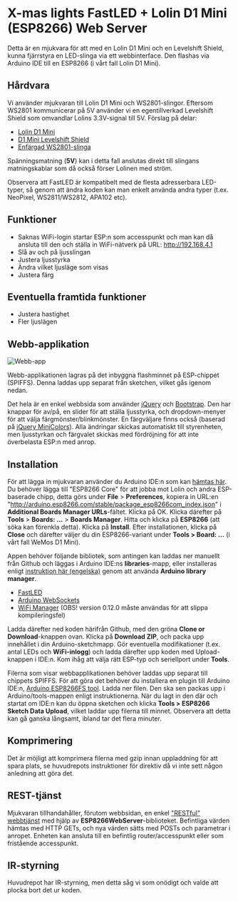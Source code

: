 X-mas lights FastLED + Lolin D1 Mini (ESP8266) Web Server
=========

Detta är en mjukvara för att med en Lolin D1 Mini och en Levelshift Shield, kunna fjärrstyra en LED-slinga via ett webbinterface. Den flashas via Arduino IDE till en ESP8266 (i vårt fall Lolin D1 Mini).

Hårdvara
--------

Vi använder mjukvaran till Lolin D1 Mini och WS2801-slingor.
Eftersom WS2801 kommunicerar på 5V använder vi en egentillverkad Levelshift Shield som omvandlar Lolins 3.3V-signal till 5V.
Förslag på delar:

* [Lolin D1 Mini](https://www.m.nu/esp8266/d1-mini)
* [D1 Mini Levelshift Shield](https://www.m.nu/esp8266-shields/levelshift-shield-for-wemos-d1-mini)
* [Enfärgad WS2801-slinga](https://www.m.nu/dotstar-ws2801/digital-rgb-led-slinga-ws2801-enfargad-kabel-svart-vit-1)

Spänningsmatning (**5V**) kan i detta fall anslutas direkt till slingans matningskablar som då också förser Lolinen med ström.

Observera att FastLED är kompatibelt med de flesta adresserbara LED-typer, så genom att ändra koden kan man enkelt använda andra typer (t.ex. NeoPixel, WS2811/WS2812, APA102 etc).

Funktioner
--------
* Saknas WiFi-login startar ESP:n som accesspunkt och man kan då ansluta till den och ställa in WiFi-nätverk på URL: http://192.168.4.1
* Slå av och på ljusslingan
* Justera ljusstyrka
* Ändra vilket ljusläge som visas
* Justera färg

Eventuella framtida funktioner
---------------------
* Justera hastighet
* Fler ljuslägen

Webb-applikation
--------

![Webb-app](webapp.png)

Webb-applikationen lagras på det inbyggna flashminnet på ESP-chippet (SPIFFS). Denna laddas upp separat från sketchen, vilket gås igenom nedan.

Det hela är en enkel webbsida som använder [jQuery](https://jquery.com) och [Bootstrap](http://getbootstrap.com).
Den har knappar för av/på, en slider för att ställa ljusstyrka, och dropdown-menyer för att välja färgmönster/blinkmönster. En färgväljare finns också (baserad på [jQuery MiniColors](http://labs.abeautifulsite.net/jquery-minicolors)). Alla ändringar skickas automatiskt till styrenheten, men ljusstyrkan och färgvalet skickas med fördröjning för att inte överbelasta ESP:n med anrop.

Installation
-----------
För att lägga in mjukvaran använder du Arduino IDE:n som kan [hämtas här](https://www.arduino.cc/en/main/software). Du behöver lägga till "ESP8266 Core" för att jobba mot Lolin och andra ESP-baserade chipp, detta görs under __File__ > __Preferences__, kopiera in URL:en "http://arduino.esp8266.com/stable/package_esp8266com_index.json" i __Additional Boards Manager URLs__-fältet. Klicka på OK. Klicka därefter på __Tools__ > __Boards: ...__ > __Boards Manager__. Hitta och klicka på __ESP8266__ (att söka kan förenkla detta). Klicka på __Install__. Efter installationen, klicka på __Close__ och därefter väljer du din ESP8266-variant under __Tools > Board: ...__ (i vårt fall WeMos D1 Mini).

Appen behöver följande bibliotek, som antingen kan laddas ner manuellt från Github och läggas i Arduino IDE:ns __libraries__-mapp, eller installeras enligt [instruktion här (engelska)](https://www.arduino.cc/en/Guide/Libraries) genom att använda __Arduino library manager__.

* [FastLED](https://github.com/FastLED/FastLED)
* [Arduino WebSockets](https://github.com/Links2004/arduinoWebSockets)
* [WiFi Manager](https://github.com/tzapu/WiFiManager)  (OBS! version 0.12.0 måste användas för att slippa kompileringsfel)

Ladda därefter ned koden härifrån Github, med den gröna __Clone or Download__-knappen ovan. Klicka på __Download ZIP__, och packa upp innehållet i din Arduino-sketchmapp.
Gör eventuella modifikationer (t.ex. antal LEDs och **WiFi-inlogg**) och ladda därefter upp koden med Upload-knappen i IDE:n. Kom ihåg att välja rätt ESP-typ och seriellport under __Tools__.

Filerna som visar webbapplikationen behöver laddas upp separat till chippets SPIFFS. För att göra det behöver du installera en plugin till Arduino IDE:n, [Arduino ESP8266FS tool](https://github.com/esp8266/Arduino/blob/master/doc/filesystem.rst#uploading-files-to-file-system).
Ladda ner filen. Den ska sen packas upp i Arduino/tools-mappen enligt instruktionerna. När du lagt in den där och startat om IDE:n kan du öppna sketchen och klicka __Tools > ESP8266 Sketch Data Upload__, vilket laddar upp filerna till minnet. Observera att detta kan gå ganska långsamt, ibland tar det flera minuter.

Komprimering
------------
Det är möjligt att komprimera filerna med gzip innan uppladdning för att spara plats, se huvudrepots instruktioner för direktiv då vi inte sett någon anledning att göra det.

REST-tjänst
-----------------

Mjukvaran tillhandahåller, förutom webbsidan, en enkel ["RESTful" webbtjänst](https://en.wikipedia.org/wiki/Representational_state_transfer) med hjälp av __ESP8266WebServer__-biblioteket. Befintliga värden hämtas med HTTP GETs, och nya värden sätts med POSTs och parametrar i anropet.  Enheten kan ansluta till en befintlig router/accesspunkt eller som fristående accesspunkt.

IR-styrning
-------------
Huvudrepot har IR-styrning, men detta såg vi som onödigt och valde att plocka bort det ur koden.
